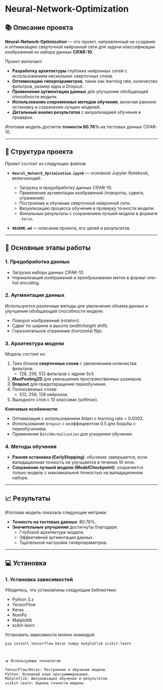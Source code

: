 # Neural-Network-Optimization

## 📚 Описание проекта
**Neural-Network-Optimization** — это проект, направленный на создание и оптимизацию сверточной нейронной сети для задачи классификации изображений из набора данных **CIFAR-10**. 

Проект включает:
- **Разработку архитектуры** глубоких нейронных сетей с использованием нескольких сверточных слоев.
- **Оптимизацию гиперпараметров**, таких как learning rate, количество фильтров, размер ядра и Dropout.
- **Применение аугментации данных** для улучшения обобщающей способности модели.
- **Использование современных методов обучения**, включая раннюю остановку и сохранение лучших моделей.
- **Детальный анализ результатов** с визуализацией обучения и проверки.

Итоговая модель достигла **точности 80.76%** на тестовых данных CIFAR-10.

---

## 📂 Структура проекта

Проект состоит из следующих файлов:
- **`Neural_Network_Optimization.ipynb`** — основной Jupyter Notebook, включающий:
  - Загрузку и предобработку данных CIFAR-10.
  - Применение аугментации изображений (повороты, сдвиги, отражения).
  - Построение и обучение сверточной нейронной сети.
  - Визуализацию процесса обучения и проверку точности модели.
  - Финальные результаты с сохранением лучшей модели в формате `.keras`.

- **`README.md`** — описание проекта, его целей и результатов.

---

## 🚀 Основные этапы работы

### 1. Предобработка данных
- Загрузка набора данных CIFAR-10.
- Нормализация изображений и преобразование меток в формат one-hot encoding.

### 2. Аугментация данных
Используются различные методы для увеличения объема данных и улучшения обобщающей способности модели:
- Поворот изображений (rotation).
- Сдвиг по ширине и высоте (width/height shift).
- Горизонтальное отражение (horizontal flip).

### 3. Архитектура модели
Модель состоит из:
1. Трех блоков **сверточных слоев** с увеличением количества фильтров:
   - 128, 256, 512 фильтров с ядром 3x3.
2. **MaxPooling2D** для уменьшения пространственных размеров.
3. **Dropout** для предотвращения переобучения.
4. Полносвязных слоев:
   - 512, 256, 128 нейронов.
5. Выходного слоя с 10 классами (softmax).

**Ключевые особенности:**
- Оптимизация с использованием Adam с learning rate = 0.0003.
- Использование `Dropout` с коэффициентом 0.5 для борьбы с переобучением.
- Применение `BatchNormalization` для ускорения обучения.

### 4. Методы обучения
- **Ранняя остановка (EarlyStopping)**: обучение завершается, если валидационная точность не улучшается в течение 10 эпох.
- **Сохранение лучшей модели (ModelCheckpoint)**: сохраняется только модель с максимальной точностью на валидационном наборе.

---

## 📈 Результаты

Итоговая модель показала следующие метрики:
- **Точность на тестовых данных**: 80.76%.
- **Значительные улучшения** достигнуты благодаря:
  - Глубокой архитектуре модели.
  - Эффективной аугментации данных.
  - Тщательной настройке гиперпараметров.

---

## 💻 Установка

### 1. Установка зависимостей
Убедитесь, что установлены следующие библиотеки:
- Python 3.x
- TensorFlow
- Keras
- NumPy
- Matplotlib
- scikit-learn

Установить зависимости можно командой:
```bash
pip install tensorflow keras numpy matplotlib scikit-learn 



📊 Используемые технологии

TensorFlow/Keras: Построение и обучение модели.
Python: Основной язык программирования.
Matplotlib: Визуализация обучения и результатов.
scikit-learn: Оценка точности модели.




